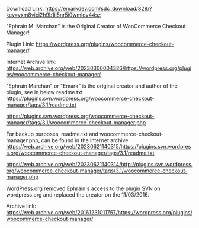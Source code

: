 Download Link:
https://emarkdev.com/sdc_download/828/?key=yxm8vici2h9b1il5nr5i0wmldv44sz

"Ephrain M. Marchan" is the Original Creator of WooCommerce Checkout Manager!

Plugin Link: https://wordpress.org/plugins/woocommerce-checkout-manager/

Internet Archive link: https://web.archive.org/web/20230306004326/https://wordpress.org/plugins/woocommerce-checkout-manager/

"Ephrain Marchan" or "Emark" is the original creator and author of the plugin, see in below readme.txt
https://plugins.svn.wordpress.org/woocommerce-checkout-manager/tags/3.1/readme.txt

https://plugins.svn.wordpress.org/woocommerce-checkout-manager/tags/3.1/woocommerce-checkout-manager.php


For backup purposes, readme.txt and woocommerce-checkout-manager.php, can be found in the internet archive
https://web.archive.org/web/20230621140315/https://plugins.svn.wordpress.org/woocommerce-checkout-manager/tags/3.1/readme.txt

https://web.archive.org/web/20230621140314/http://plugins.svn.wordpress.org/woocommerce-checkout-manager/tags/3.1/woocommerce-checkout-manager.php

WordPress.org removed Ephrain's access to the plugin SVN on wordpress.org and replaced the creator on the 11/03/2016.

Archive link: https://web.archive.org/web/20161231011757/https://wordpress.org/plugins/woocommerce-checkout-manager/
